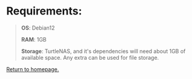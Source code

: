 # Requirements:
> **OS**: Debian12
> 
> **RAM**: 1GB
>
> **Storage**: TurtleNAS, and it's dependencies will need about 1GB of available space. Any extra can be used for file storage.

[Return to homepage.](https://github.com/allenc125789/TurtleNAS/blob/main/README.md#installation)
